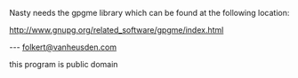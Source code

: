Nasty needs the gpgme library which can be found at the following location:

http://www.gnupg.org/related_software/gpgme/index.html


--- folkert@vanheusden.com

this program is public domain
